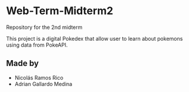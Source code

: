 # Web-Term-Midterm2
Repository for the 2nd midterm 

This project is a digital Pokedex that allow user to learn about pokemons using data from PokeAPI.

## Made by
- Nicolás Ramos Rico
- Adrian Gallardo Medina

